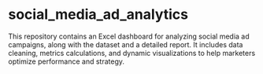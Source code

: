# social_media_ad_analytics
This repository contains an Excel dashboard for analyzing social media ad campaigns, along with the dataset and a detailed report. It includes data cleaning, metrics calculations, and dynamic visualizations to help marketers optimize performance and strategy.
